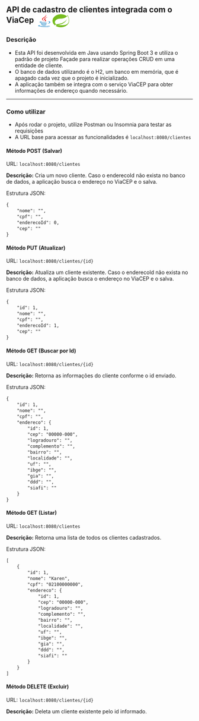 ## API de cadastro de clientes integrada com o ViaCep <img align="center" alt="karen-java" height="35" width="45" src="https://raw.githubusercontent.com/devicons/devicon/master/icons/java/java-original.svg"><img align="center" alt="karen-spring" height="35" width="45" src="https://raw.githubusercontent.com/devicons/devicon/master/icons/spring/spring-original.svg">

### Descrição
- Esta API foi desenvolvida em Java usando Spring Boot 3 e utiliza o padrão de projeto Façade para realizar operações CRUD em uma entidade de cliente.
- O banco de dados utilizando é o H2, um banco em memória, que é apagado cada vez que o projeto é inicializado.
- A aplicação também se integra com o serviço ViaCEP para obter informações de endereço quando necessário.

---
### Como utilizar
- Após rodar o projeto, utilize Postman ou Insomnia para testar as requisições
- A URL base para acessar as funcionalidades é ```localhost:8080/clientes```

#### Método POST (Salvar)
URL: ```localhost:8080/clientes```

**Descrição:** Cria um novo cliente. Caso o enderecoId não exista no banco de dados, a aplicação busca o endereço no ViaCEP e o salva.

Estrutura JSON:
```
{
    "nome": "",
    "cpf": "",
    "enderecoId": 0,
    "cep": ""
}
```
#### Método PUT (Atualizar)
URL: ```localhost:8080/clientes/{id}```

**Descrição:** Atualiza um cliente existente. Caso o enderecoId não exista no banco de dados, a aplicação busca o endereço no ViaCEP e o salva.

Estrutura JSON:
```
{
    "id": 1,
    "nome": "",
    "cpf": "",
    "enderecoId": 1,
    "cep": ""
}
```

#### Método GET (Buscar por Id)
URL: ```localhost:8080/clientes/{id}```

**Descrição:** Retorna as informações do cliente conforme o id enviado.

Estrutura JSON:
```
{
    "id": 1,
    "nome": "",
    "cpf": "",
    "endereco": {
        "id": 1,
        "cep": "00000-000",
        "logradouro": "",
        "complemento": "",
        "bairro": "",
        "localidade": "",
        "uf": "",
        "ibge": "",
        "gia": "",
        "ddd": "",
        "siafi": ""
    }
}
```

#### Método GET (Listar)
URL: ```localhost:8080/clientes```

**Descrição:** Retorna uma lista de todos os clientes cadastrados.

Estrutura JSON:
```
[
    {
        "id": 1,
        "nome": "Karen",
        "cpf": "02100000000",
        "endereco": {
            "id": 1,
            "cep": "00000-000",
            "logradouro": "",
            "complemento": "",
            "bairro": "",
            "localidade": "",
            "uf": "",
            "ibge": "",
            "gia": "",
            "ddd": "",
            "siafi": ""
        }
    }
]
```
#### Método DELETE (Excluir)
URL: ```localhost:8080/clientes/{id}```

**Descrição:** Deleta um cliente existente pelo id informado.
